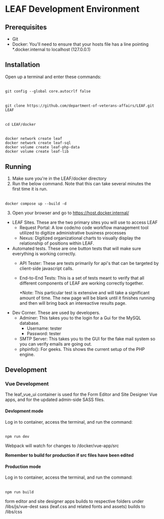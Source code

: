 # LEAF Development Environment

## Prerequisites
- Git
- Docker:  You'll need to ensure that your hosts file has a line pointing *.docker.internal to localhost (127.0.0.1)

## Installation

Open up a terminal and enter these commands: 
######    
    git config --global core.autocrlf false
######
    git clone https://github.com/department-of-veterans-affairs/LEAF.git LEAF
######
    cd LEAF/docker
######
    docker network create leaf
    docker network create leaf-sql
    docker volume create leaf-php-data
    docker volume create leaf-lib

## Running

1. Make sure you're in the LEAF/docker directory
2. Run the below command.  Note that this can take several minutes the first time it is run.
###### 
    docker compose up --build -d

3. Open your browser and go to https://host.docker.internal/ 
  - LEAF Sites.  These are the two primary sites you will use to access LEAF
    - Request Portal: A low code/no code workflow management tool utilized to digitize administrative business processes
    - Nexus: Digitized organizational charts to visually display the relationship of positions within LEAF. 
  - Automated tests.  These are one button tests that will make sure everything is working correctly.
    - API Tester:  These are tests primarily for api's that can be targeted by client-side javascript calls.
    - End-to-End Tests:  This is a set of tests meant to verify that all different components of LEAF are working correctly together.

      *Note:  This particular test is extensive and will take a significant amount of time.  The new page will be blank until it finishes running and then will bring back an intereactive results page.
  - Dev Corner.  These are used by developers.
    - Adminer:  This takes you to the login for a Gui for the MySQL database.
      - Username: tester
      - Password: tester
    - SMTP Server:  This takes you to the GUI for the fake mail system so you can verify emails are going out.
    - phpinfo():  For geeks.  This shows the current setup of the PHP engine.

## Development

### Vue Development

The leaf_vue_ui container is used for the Form Editor and Site Designer Vue apps, and for the updated admin-side SASS files.

#### Devlopment mode

Log in to container, access the terminal, and run the command:
######
    npm run dev

Webpack will watch for changes to /docker/vue-app/src

**Remember to build for production if src files have been edited**

#### Production mode

Log in to container, access the terminal, and run the command:
######
    npm run build

form editor and site designer apps builds to respective folders under /libs/js/vue-dest
sass (leaf.css and related fonts and assets) builds to /libs/css


